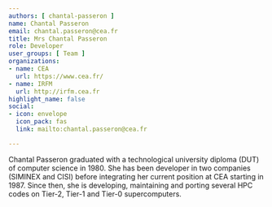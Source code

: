 ```yaml
---
authors: [ chantal-passeron ]
name: Chantal Passeron
email: chantal.passeron@cea.fr
title: Mrs Chantal Passeron
role: Developer
user_groups: [ Team ]
organizations:
- name: CEA
  url: https://www.cea.fr/
- name: IRFM
  url: http://irfm.cea.fr
highlight_name: false
social:
- icon: envelope
  icon_pack: fas
  link: mailto:chantal.passeron@cea.fr

---
```

Chantal Passeron graduated with a technological university diploma (DUT) of computer science in 1980. She has been developer in two companies (SIMINEX and CISI) before integrating her current position at CEA starting in 1987. Since then, she is developing, maintaining and porting several HPC codes on Tier-2, Tier-1 and Tier-0 supercomputers.
